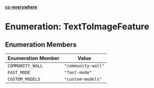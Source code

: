 [**cc-everywhere**](../../../../../../index.md)

<HorizontalLine />

# Enumeration: TextToImageFeature

## Enumeration Members

| Enumeration Member | Value |
| ------ | ------ |
| `COMMUNITY_WALL` | `"community-wall"` |
| `FAST_MODE` | `"fast-mode"` |
| `CUSTOM_MODELS` | `"custom-models"` |
